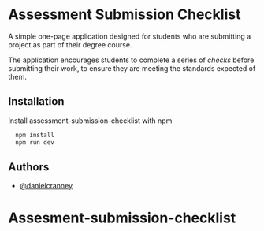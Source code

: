 
# Assessment Submission Checklist

A simple one-page application designed for students who are submitting a project as part of their degree course.

The application encourages students to complete a series of *checks* before submitting their work, to ensure they are meeting the standards expected of them.



## Installation

Install assessment-submission-checklist with npm

```bash
  npm install
  npm run dev
```
    
## Authors

- [@danielcranney](https://www.github.com/danielcranney)

# Assesment-submission-checklist
